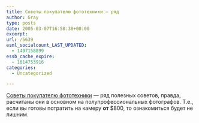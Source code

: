 ```yaml
---
title: Советы покупателю фототехники — ряд
author: Gray
type: posts
date: 2005-03-07T16:58:38+00:00
excerpt:
url: /5639
esml_socialcount_LAST_UPDATED:
  - 1497158899
essb_cache_expire:
  - 1614753916
categories:
  - Uncategorized

---
```








<a href="http://www.livejournal.com/users/1master/315738.html" target="_blank">Советы покупателю фототехники</a> &#8212; ряд полезных советов, правда, расчитаны они в основном на полупрофессиональных фотографов. Т.е., если вы готовы потратить на камеру **от** $800, то ознакомиться будет не лишним.